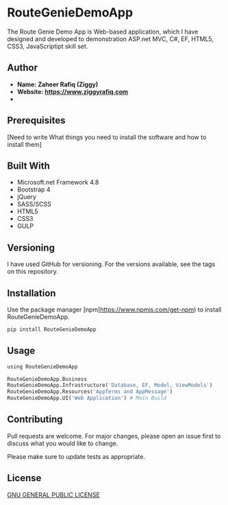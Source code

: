 # RouteGenieDemoApp
The Route Genie Demo App is Web-based application, which I have designed and developed to demonstration ASP.net MVC, C#, EF, HTML5, CSS3, JavaScriptipt skill set.

## Author
* <b>Name: Zaheer Rafiq (Ziggy)</b>
* <b>Website: https://www.ziggyrafiq.com </b>
*

## Prerequisites
[Need to write What things you need to install the software and how to install them]

## Built With
* Microsoft.net Framework 4.8
* Bootstrap 4
* jQuery
* SASS/SCSS
* HTML5
* CSS3
* GULP

## Versioning
I have used GitHub for versioning. For the versions available, see the tags on this repository.


## Installation

Use the package manager [npm]https://www.npmjs.com/get-npm) to install RouteGenieDemoApp.

```bash
pip install RouteGenieDemoApp
```

## Usage

```python
using RouteGenieDemoApp

RouteGenieDemoApp.Business
RouteGenieDemoApp.Infrastructure('Database, EF, Model, ViewModels')
RouteGenieDemoApp.Resources('AppTerms and AppMessage')
RouteGenieDemoApp.UI('Web Application') # Main Build 
```

## Contributing
Pull requests are welcome. For major changes, please open an issue first to discuss what you would like to change.

Please make sure to update tests as appropriate.

## License
[GNU GENERAL PUBLIC LICENSE](LICENSE.md)
